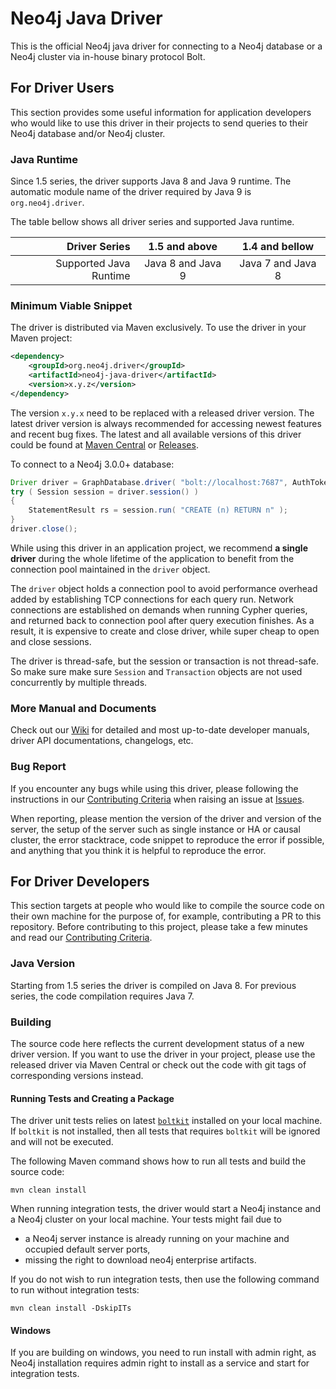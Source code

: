 # Neo4j Java Driver

This is the official Neo4j java driver for connecting to a Neo4j database or a Neo4j cluster via in-house binary protocol Bolt.

## For Driver Users

This section provides some useful information for application developers
who would like to use this driver in their projects to send queries to their Neo4j database and/or Neo4j cluster.

### Java Runtime

Since 1.5 series, the driver supports Java 8 and Java 9 runtime.
The automatic module name of the driver required by Java 9 is `org.neo4j.driver`.

The table bellow shows all driver series and supported Java runtime.

|         Driver Series |   1.5 and above   |   1.4 and bellow  |
| ---------------------:|:-----------------:|:-----------------:|
| Supported Java Runtime| Java 8 and Java 9 | Java 7 and Java 8 |



### Minimum Viable Snippet

The driver is distributed via Maven exclusively.
To use the driver in your Maven project:
```xml
<dependency>
    <groupId>org.neo4j.driver</groupId>
    <artifactId>neo4j-java-driver</artifactId>
    <version>x.y.z</version>
</dependency>
```
The version `x.y.x` need to be replaced with a released driver version.
The latest driver version is always recommended for accessing newest features and recent bug fixes.
The latest and all available versions of this driver could be found at
[Maven Central](https://mvnrepository.com/artifact/org.neo4j.driver/neo4j-java-driver) or
[Releases](https://github.com/neo4j/neo4j-java-driver/releases).


To connect to a Neo4j 3.0.0+ database:
```java
Driver driver = GraphDatabase.driver( "bolt://localhost:7687", AuthTokens.basic( "neo4j", "PasSW0rd" ) );
try ( Session session = driver.session() )
{
    StatementResult rs = session.run( "CREATE (n) RETURN n" );
}
driver.close();
```
While using this driver in an application project, we recommend **a single driver** during the whole lifetime of the application
to benefit from the connection pool maintained in the `driver` object.

The `driver` object holds a connection pool to avoid performance overhead added by establishing TCP connections for each query run.
Network connections are established on demands when running Cypher queries, and returned back to connection pool after query execution finishes.
As a result, it is expensive to create and close driver, while super cheap to open and close sessions.

The driver is thread-safe, but the session or transaction is not thread-safe.
So make sure make sure `Session` and `Transaction` objects are not used concurrently by multiple threads.

### More Manual and Documents
Check out our [Wiki](https://github.com/neo4j/neo4j-java-driver/wiki) for detailed and most up-to-date developer manuals, driver API documentations, changelogs, etc.

### Bug Report
If you encounter any bugs while using this driver, please following the instructions in our [Contributing Criteria](https://github.com/neo4j/neo4j-java-driver/blob/1.6/CONTRIBUTING.md#need-to-raise-an-issue)
when raising an issue at [Issues](https://github.com/neo4j/neo4j-java-driver/issues).

When reporting, please mention the version of the driver and version of the server, the setup of the server such as single instance or HA or causal cluster,
the error stacktrace, code snippet to reproduce the error if possible, and anything that you think it is helpful to reproduce the error.

## For Driver Developers
This section targets at people who would like to compile the source code on their own machine for the purpose of, for example, contributing a PR to this repository.
Before contributing to this project, please take a few minutes and read our [Contributing Criteria](https://github.com/neo4j/neo4j-java-driver/blob/1.6/CONTRIBUTING.md#want-to-contribute).

### Java Version

Starting from 1.5 series the driver is compiled on Java 8. For previous series, the code compilation requires Java 7.

### Building

The source code here reflects the current development status of a new driver version.
If you want to use the driver in your project, please use the released driver via Maven Central or check out the code with git tags of corresponding versions instead.

#### Running Tests and Creating a Package

The driver unit tests relies on latest [`boltkit`](https://github.com/neo4j-contrib/boltkit) installed on your local machine. 
If `boltkit` is not installed, then all tests that requires `boltkit` will be ignored and will not be executed.

The following Maven command shows how to run all tests and build the source code:
```
mvn clean install
```
When running integration tests, the driver would start a Neo4j instance and a Neo4j cluster on your local machine.
Your tests might fail due to
* a Neo4j server instance is already running on your machine and occupied default server ports,
* missing the right to download neo4j enterprise artifacts.

If you do not wish to run integration tests, then use the following command to run without integration tests:
```
mvn clean install -DskipITs
```

#### Windows

If you are building on windows, you need to run install with admin right, as Neo4j installation requires admin right to install as a service and
start for integration tests.
